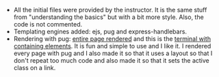 * All the initial files were provided by the instructor. It is the same stuff from "understanding the basics" but with a bit more style. Also, the code is not commented.   
* Templating engines added: ejs, pug and express-handlebars.  
* Rendering with pug: [entire page rendered](https://i.imgur.com/l7uYQC9.png) and this is the [terminal with containing elements](https://i.imgur.com/P5WS2FY.png). It is fun and simple to use and I like it. I rendered every page with pug and I also made it so that it uses a layout so that I don't repeat too much code and also made it so that it sets the active class on a link.